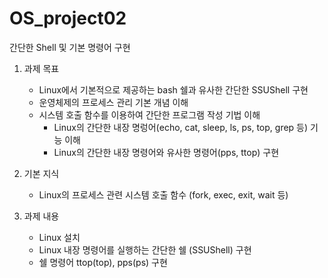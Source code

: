 # OS_project02
간단한 Shell 및 기본 명령어 구현

1. 과제 목표
    - Linux에서 기본적으로 제공하는 bash 쉘과 유사한 간단한 SSUShell 구현
    - 운영체제의 프로세스 관리 기본 개념 이해
    - 시스템 호출 함수를 이용하여 간단한 프로그램 작성 기법 이해
      * Linux의 간단한 내장 명렁어(echo, cat, sleep, ls, ps, top, grep 등) 기능 이해
      * Linux의 간단한 내장 명령어와 유사한 명령어(pps, ttop) 구현

2. 기본 지식
    - Linux의 프로세스 관련 시스템 호출 함수 (fork, exec, exit, wait 등)

3. 과제 내용
    - Linux 설치
    - Linux 내장 명령어를 실행하는 간단한 쉘 (SSUShell) 구현
    - 쉘 명령어 ttop(top), pps(ps) 구현
